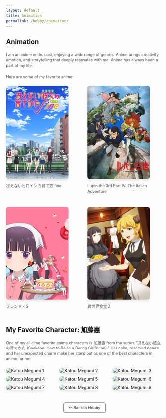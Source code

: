 ```yaml
---
layout: default
title: Animation
permalink: /hobby/animation/
---
```


<h1>Animation</h1>

<p>I am an anime enthusiast, enjoying a wide range of genres. Anime brings creativity, emotion, and storytelling that deeply resonates with me. Anime has always been a part of my life.</p>

<p>Here are some of my favorite anime:</p>

<div class="anime-list">
  <div class="anime-item">
    <img src="/hobby_images/anime_1.jpg" alt="冴えないヒロインの育て方 fine" />
    <p>冴えないヒロインの育て方 fine</p>
  </div>

  <div class="anime-item">
    <img src="/hobby_images/anime_2.jpg" alt="Lupin the 3rd Part IV: The Italian Adventure" />
    <p>Lupin the 3rd Part IV: The Italian Adventure</p>
  </div>

  <div class="anime-item">
    <img src="/hobby_images/anime_3.jpg" alt="ブレンド・S" />
    <p>ブレンド・S</p>
  </div>

  <div class="anime-item">
    <img src="/hobby_images/anime_4.jpg" alt="異世界食堂２" />
    <p>異世界食堂２</p>
  </div>
</div>

<h2>My Favorite Character: 加藤惠</h2>
<p>One of my all-time favorite anime characters is 加藤惠 from the series “冴えない彼女の育てかた (Saekano: How to Raise a Boring Girlfriend).” Her calm, reserved nature and her unexpected charm make her stand out as one of the best characters in anime for me.</p>

<!-- 加藤惠的九张图片展示 -->
<div class="katou-gallery">
  <div class="katou-item">
    <img src="/hobby_images/katou_1.jpg" alt="Katou Megumi 1" />
  </div>
  <div class="katou-item">
    <img src="/hobby_images/katou_2.jpg" alt="Katou Megumi 2" />
  </div>
  <div class="katou-item">
    <img src="/hobby_images/katou_3.jpg" alt="Katou Megumi 3" />
  </div>
  <div class="katou-item">
    <img src="/hobby_images/katou_4.jpg" alt="Katou Megumi 4" />
  </div>
  <div class="katou-item">
    <img src="/hobby_images/katou_5.jpg" alt="Katou Megumi 5" />
  </div>
  <div class="katou-item">
    <img src="/hobby_images/katou_6.jpg" alt="Katou Megumi 6" />
  </div>
  <div class="katou-item">
    <img src="/hobby_images/katou_7.jpg" alt="Katou Megumi 7" />
  </div>
  <div class="katou-item">
    <img src="/hobby_images/katou_8.jpg" alt="Katou Megumi 8" />
  </div>
  <div class="katou-item">
    <img src="/hobby_images/katou_9.jpg" alt="Katou Megumi 9" />
  </div>
</div>

<!-- 返回 Hobby 按钮 -->
<div class="back-to-hobby">
  <a href="/hobby" class="button">← Back to Hobby</a>
</div>

<!-- 自定义样式 -->
<style>
  h1, h2 {
    font-size: 1.5em;
    margin-bottom: 20px;
    text-align: left;
  }

  p {
    font-size: 0.9em;
    line-height: 1.4;
    color: #555;
    margin-bottom: 20px;
  }

  .anime-list, .katou-gallery {
    display: grid;
    grid-template-columns: repeat(2, 1fr); /* Anime 两列布局 */
    gap: 20px;
    margin-top: 20px;
  }

  /* 保证图片大小一致 */
  .anime-item img, .katou-item img {
    width: 100%;
    max-width: 200px;
    height: 300px; /* 统一高度 */
    object-fit: cover; /* 保持图片比例 */
    border-radius: 8px;
    box-shadow: 0 4px 8px rgba(0, 0, 0, 0.1);
  }

  .anime-item p {
    font-size: 0.9em;
    margin-top: 10px;
    color: #555;
  }

  .katou-gallery {
    grid-template-columns: repeat(3, 1fr); /* 加藤惠图片三列布局 */
    gap: 10px; /* 更小的图片间距 */
  }

  /* 返回 Hobby 按钮样式 */
  .back-to-hobby {
    text-align: center;
    margin-top: 40px;
  }

  .back-to-hobby .button {
    display: inline-block;
    padding: 8px 16px;
    font-size: 0.9em;
    color: #333;
    background-color: transparent;
    border: 1px solid #333;
    text-decoration: none;
    border-radius: 5px;
    transition: background-color 0.3s ease, color 0.3s ease;
  }

  .back-to-hobby .button:hover {
    background-color: #f0f0f0;
    color: #000;
  }
</style>

